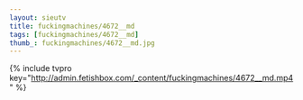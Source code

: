```yaml
--- 
layout: sieutv
title: fuckingmachines/4672__md
tags: [fuckingmachines/4672__md]
thumb_: fuckingmachines/4672__md.jpg
---
```

{% include tvpro key="http://admin.fetishbox.com/_content/fuckingmachines/4672__md.mp4" %} 
